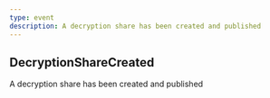 ```yaml
---
type: event
description: A decryption share has been created and published
---
```

## DecryptionShareCreated

A decryption share has been created and published